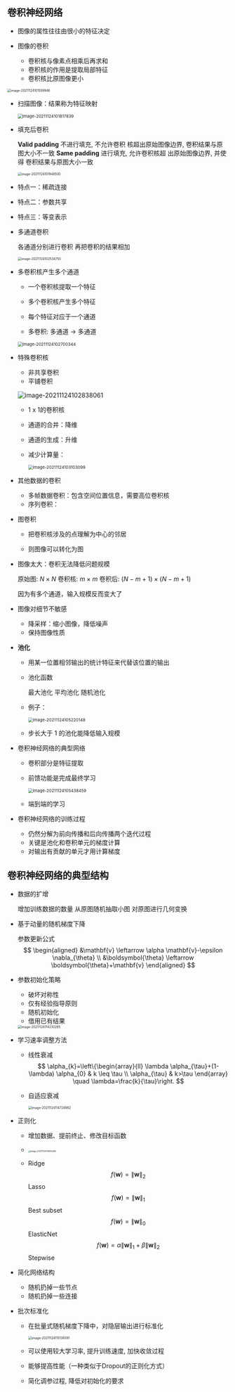 ## 卷积神经网络

- 图像的属性往往由很小的特征决定

- 图像的卷积
  - 卷积核与像素点相乘后再求和
  - 卷积核的作用是提取局部特征
  - 卷积核比原图像更小

<img src="lecture11.assets/image-20211124101559946.png" alt="image-20211124101559946" style="zoom:50%;" />

- 扫描图像：结果称为特征映射

  <img src="lecture11.assets/image-20211124101817839.png" alt="image-20211124101817839" style="zoom:67%;" />

  

- 填充后卷积

  **Valid padding**
  不进行填充, 不允许卷积 核超出原始图像边界, 卷积结果与原图大小不一致
  **Same padding**
  进行填充, 允许卷积核超 出原始图像边界, 并使得 卷积结果与原图大小一致 

  <img src="lecture11.assets/image-20211124101948500.png" alt="image-20211124101948500" style="zoom:50%;" />  

- 特点一：稀疏连接
- 特点二：参数共享
- 特点三：等变表示

- 多通道卷积

  各通道分别进行卷积 再把卷积的结果相加

  <img src="lecture11.assets/image-20211124102534750.png" alt="image-20211124102534750" style="zoom:50%;" />

- 多卷积核产生多个通道

  - 一个卷积核提取一个特征

  - 多个卷积核产生多个特征

  - 每个特征对应于一个通道

  - 多卷积: 多通道 $\rightarrow$ 多通道

  <img src="lecture11.assets/image-20211124102700344.png" alt="image-20211124102700344" style="zoom:67%;" />

- 特殊卷积核

  - 非共享卷积
  - 平铺卷积

  ![image-20211124102838061](lecture11.assets/image-20211124102838061.png)

  - 1 x 1的卷积核

  - 通道的合并：降维

  - 通道的生成：升维

  - 减少计算量：

    <img src="lecture11.assets/image-20211124103103099.png" alt="image-20211124103103099" style="zoom:67%;" />

- 其他数据的卷积
  - 多帧数据卷积：包含空间位置信息，需要高位卷积核
  - 序列卷积：

- 图卷积

  - 把卷积核涉及的点理解为中心的邻居 

  - 则图像可以转化为图

- 图像太大：卷积无法降低问题规模

  原始图: $N \times N$
  卷积核: $m \times m$
  卷积后: $(N-m+1) \times(N-m+1)$

  因为有多个通道，输入规模反而变大了

- 图像对细节不敏感

  - 降采样：缩小图像，降低噪声
  - 保持图像性质

- **池化**

  - 用某一位置相邻输出的统计特征来代替该位置的输出

  - 池化函数

    最大池化
    平均池化
    随机池化

  - 例子：

    <img src="lecture11.assets/image-20211124105220148.png" alt="image-20211124105220148" style="zoom:67%;" />

  - 步长大于 1 的池化能降低输入规模

- 卷积神经网络的典型网络

  - 卷积部分是特征提取

  - 前馈功能是完成最终学习

    <img src="lecture11.assets/image-20211124105438459.png" alt="image-20211124105438459" style="zoom:67%;" />

  - 端到端的学习

- 卷积神经网络的训练过程
  - 仍然分解为前向传播和后向传播两个迭代过程
  - 关键是池化和卷积单元的梯度计算
  - 对输出有贡献的单元才用计算梯度

## 卷积神经网络的典型结构

- 数据的扩增

  增加训练数据的数量 从原图随机抽取小图 对原图进行几何变换

- 基于动量的随机梯度下降

  参数更新公式
  $$
  \begin{aligned}
  &\mathbf{v} \leftarrow \alpha \mathbf{v}-\epsilon \nabla_{\theta} \\
  &\boldsymbol{\theta} \leftarrow \boldsymbol{\theta}+\mathbf{v}
  \end{aligned}
  $$

- 参数初始化策略

  - 破坏对称性
  - 仅有经验指导原则
  - 随机初始化
  - 借用已有结果

  <img src="lecture11.assets/image-20211124114230265.png" alt="image-20211124114230265" style="zoom:50%;" />

- 学习速率调整方法

  - 线性衰减
    $$
    \alpha_{k}=\left\{\begin{array}{ll}
    \lambda \alpha_{\tau}+(1-\lambda) \alpha_{0} & k \leq \tau \\
    \alpha_{\tau} & k>\tau
    \end{array} \quad \lambda=\frac{k}{\tau}\right.
    $$

  - 自适应衰减

    <img src="lecture11.assets/image-20211124114724982.png" alt="image-20211124114724982" style="zoom:50%;" />

- 正则化

  - 增加数据、提前终止、修改目标函数

  - <img src="lecture11.assets/image-20211124114814286.png" alt="image-20211124114814286" style="zoom:33%;" />

  - Ridge
    $$
    f(\mathbf{w})=\|\mathbf{w}\|_{2}
    $$
    Lasso
    $$
    f(\mathbf{w})=\|\mathbf{w}\|_{1}
    $$
    Best subset
    $$
    f(\mathbf{w})=\|\mathbf{w}\|_{0}
    $$
    ElasticNet
    $$
    f(\mathbf{w})=\alpha\|\mathbf{w}\|_{1}+\beta\|\mathbf{w}\|_{2}
    $$
    Stepwise

- 简化网络结构

  - 随机扔掉一些节点
  - 随机扔掉一些连接

- 批次标准化

  - 在批量式随机梯度下降中，对隐层输出进行标准化

    <img src="lecture11.assets/image-20211124115139391.png" alt="image-20211124115139391" style="zoom:50%;" />

  - 可以使用较大学习率, 提升训练速度, 加快收敛过程 

  - 能够提高性能（一种类似于Dropout的正则化方式）

  - 简化调参过程, 降低对初始化的要求